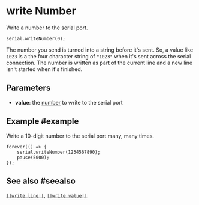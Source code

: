 # write Number

Write a number to the serial port.

```sig
serial.writeNumber(0);
```
The number you send is turned into a string before it's sent. So, a value like ``1023``
is a the four character string of ``"1023"`` when it's sent across the serial
connection. The number is written as part of the current line and a new line isn't
started when it's finished.

## Parameters

* **value**: the [number](/types/number) to write to the serial port

## Example #example

Write a 10-digit number to the serial port many, many times.

```blocks
forever(() => {
    serial.writeNumber(1234567890);
    pause(5000);
});
```

## See also #seealso

[``||write line||``](/reference/serial/write-line),
[``||write value||``](/reference/serial/write-value)

